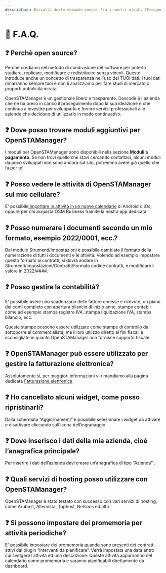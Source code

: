 ```yaml
---
description: Raccolta delle domande comuni fra i nostri utenti (Frequently Asked Question).
---
```


# 📘 F.A.Q.

## ❓ Perchè open source?

Perchè crediamo nel metodo di condivisione del software per poterlo studiare, replicare, modificare e redistribuire senza vincoli. Questo introduce anche un concetto di trasparenza nell'uso dei TUOI dati. I tuoi dati rimarranno sempre tuoi e non li analizziamo per fare studi di mercato o proporti pubblicità mirata.

OpenSTAManager è un gestionale libero e trasparente. Devcode è l'azienda che ne ha preso in carico il proseguimento dopo la sua ideazione e che continua a investire per svilupparlo e fornire servizi professionali alle aziende che decidono di utilizzarlo in modo continuativo.

## ❓ Dove posso trovare moduli aggiuntivi per OpenSTAManager?

I moduli per OpenSTAManager sono disponibili nella sezione **Moduli a pagamento**. Se non trovi quello che stavi cercando contattaci, alcuni moduli da poco sviluppati non sono ancora sul sito, potremmo avere già quello che fa per te!

## ❓ Posso vedere le attività di OpenSTAManager sul mio cellulare?

E' possibile[ importare le attività in un nuovo calendario](esempi/calendario-su-telefono.md) di Android o iOs, oppure per chi acquista OSM Business tramite la nostra app dedicata.

## ❓ Posso numerare i documenti secondo un mio formato, esempio 2022/0001, ecc.?

Dal modulo Strumenti/Impostazioni è possibile cambiato il formato della numerazione di tutti i documenti e le attività. Volendo ad esempio impostare questo formato ai contratti, si dovrà andare in Strumenti/Impostazioni/Contratti/Formato codice contratti, e modificare il valore in 2022/####.

## ❓ Posso gestire la contabilità?

E' possibile avere uno scadenzario delle fatture emesse e ricevute, un piano dei conti completo con apertura bilancio di inizio anno, stampe contabili come ad esempio stampa registro IVA, stampa liquidazione IVA, stampa bilancio, ecc.

Queste stampe possono essere utilizzate come stampe di controllo da sottoporre al commercialista, ma il loro utilizzo diretto ai fini fiscali è sconsigliato in quanto OpenSTAManager non fornisce supporto fiscale.

## ❓ OpenSTAManager può essere utilizzato per gestire la fatturazione elettronica?

Assolutamente sì, per maggiori informazioni vi rimandiamo alla pagina dedicata [Fatturazione elettronica](../openstamanager/modules/vendite/fatturedivendita/plugin-1/fatturazione-elettronica.md).

## ❓ Ho cancellato alcuni widget, come posso ripristinarli?

Dalla schermata “Aggiornamenti” è possibile selezionare i widget da attivare e disattivare cliccando sull’icona dell’ingranaggio.

## ❓ Dove inserisco i dati della mia azienda, cioè l’anagrafica principale?

Per inserire i dati dell’azienda devi creare un’anagrafica di tipo “Azienda” .

## ❓ Quali servizi di hosting posso utilizzare con OpenSTAManager?

OpenSTAManager è stato testato con successo con vari servizi di hosting, come Aruba.it, Altervista, Tophost, Netsons ed altri.

## ❓ Si possono impostare dei promemoria per attività periodiche?

E' possibile impostare dei promemoria quando sono presenti dei contratti attivi dal plugin “Interventi da pianificare”. Verrà impostata una data entro cui svolgere l’attività ed una descrizione. Queste attività appariranno nel calendario come promemoria e saranno pianificabili direttamente da dashboard.
